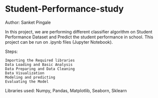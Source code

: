 # Student-Performance-study

Author: Sanket Pingale

In this project, we are performing different classifier algorithm on Student Performance Dataset and Predict the student performance in school. This project can be run on .ipynb files (Jupyter Notebook).

Steps:

    Importing the Required libraries
    Data Loading and Basic Analysis
    Data Preparing and Data Cleaning
    Data Visualization
    Modeling and predicting
    Evaluating the Model

Libraries used: Numpy, 
Pandas, 
Matplotlib, 
Seaborn, 
Sklearn
